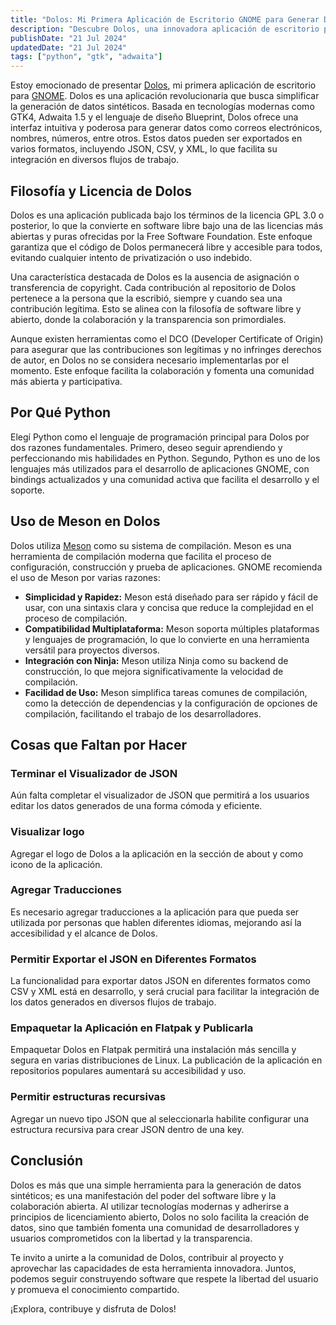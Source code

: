 ```yaml
---
title: "Dolos: Mi Primera Aplicación de Escritorio GNOME para Generar Datos Sintéticos en Python"
description: "Descubre Dolos, una innovadora aplicación de escritorio para GNOME que permite generar datos sintéticos y exportarlos en diversos formatos como JSON, CSV y XML. Desarrollada en Python y publicad"
publishDate: "21 Jul 2024"
updatedDate: "21 Jul 2024"
tags: ["python", "gtk", "adwaita"]
---
```


Estoy emocionado de presentar [Dolos](https://github.com/cristotodev/Dolos), mi primera aplicación de escritorio para [GNOME](https://developer.gnome.org/documentation/index.html). Dolos es una aplicación revolucionaria que busca simplificar la generación de datos sintéticos. Basada en tecnologías modernas como GTK4, Adwaita 1.5 y el lenguaje de diseño Blueprint, Dolos ofrece una interfaz intuitiva y poderosa para generar datos como correos electrónicos, nombres, números, entre otros. Estos datos pueden ser exportados en varios formatos, incluyendo JSON, CSV, y XML, lo que facilita su integración en diversos flujos de trabajo.

## Filosofía y Licencia de Dolos

Dolos es una aplicación publicada bajo los términos de la licencia GPL 3.0 o posterior, lo que la convierte en software libre bajo una de las licencias más abiertas y puras ofrecidas por la Free Software Foundation. Este enfoque garantiza que el código de Dolos permanecerá libre y accesible para todos, evitando cualquier intento de privatización o uso indebido.

Una característica destacada de Dolos es la ausencia de asignación o transferencia de copyright. Cada contribución al repositorio de Dolos pertenece a la persona que la escribió, siempre y cuando sea una contribución legítima. Esto se alinea con la filosofía de software libre y abierto, donde la colaboración y la transparencia son primordiales.

Aunque existen herramientas como el DCO (Developer Certificate of Origin) para asegurar que las contribuciones son legítimas y no infringes derechos de autor, en Dolos no se considera necesario implementarlas por el momento. Este enfoque facilita la colaboración y fomenta una comunidad más abierta y participativa.

## Por Qué Python

Elegí Python como el lenguaje de programación principal para Dolos por dos razones fundamentales. Primero, deseo seguir aprendiendo y perfeccionando mis habilidades en Python. Segundo, Python es uno de los lenguajes más utilizados para el desarrollo de aplicaciones GNOME, con bindings actualizados y una comunidad activa que facilita el desarrollo y el soporte.

## Uso de Meson en Dolos

Dolos utiliza [Meson](https://mesonbuild.com/index.html) como su sistema de compilación. Meson es una herramienta de compilación moderna que facilita el proceso de configuración, construcción y prueba de aplicaciones. GNOME recomienda el uso de Meson por varias razones:

- **Simplicidad y Rapidez:** Meson está diseñado para ser rápido y fácil de usar, con una sintaxis clara y concisa que reduce la complejidad en el proceso de compilación.
- **Compatibilidad Multiplataforma:** Meson soporta múltiples plataformas y lenguajes de programación, lo que lo convierte en una herramienta versátil para proyectos diversos.
- **Integración con Ninja:** Meson utiliza Ninja como su backend de construcción, lo que mejora significativamente la velocidad de compilación.
- **Facilidad de Uso:** Meson simplifica tareas comunes de compilación, como la detección de dependencias y la configuración de opciones de compilación, facilitando el trabajo de los desarrolladores.

## Cosas que Faltan por Hacer

### Terminar el Visualizador de JSON
Aún falta completar el visualizador de JSON que permitirá a los usuarios editar los datos generados de una forma cómoda y eficiente.

### Visualizar logo
Agregar el logo de Dolos a la aplicación en la sección de about y como icono de la aplicación.

### Agregar Traducciones
Es necesario agregar traducciones a la aplicación para que pueda ser utilizada por personas que hablen diferentes idiomas, mejorando así la accesibilidad y el alcance de Dolos.

### Permitir Exportar el JSON en Diferentes Formatos
La funcionalidad para exportar datos JSON en diferentes formatos como CSV y XML está en desarrollo, y será crucial para facilitar la integración de los datos generados en diversos flujos de trabajo.

### Empaquetar la Aplicación en Flatpak y Publicarla
Empaquetar Dolos en Flatpak permitirá una instalación más sencilla y segura en varias distribuciones de Linux. La publicación de la aplicación en repositorios populares aumentará su accesibilidad y uso.

### Permitir estructuras recursivas
Agregar un nuevo tipo JSON que al seleccionarla habilite configurar una estructura recursiva para crear JSON dentro de una key.

## Conclusión

Dolos es más que una simple herramienta para la generación de datos sintéticos; es una manifestación del poder del software libre y la colaboración abierta. Al utilizar tecnologías modernas y adherirse a principios de licenciamiento abierto, Dolos no solo facilita la creación de datos, sino que también fomenta una comunidad de desarrolladores y usuarios comprometidos con la libertad y la transparencia.

Te invito a unirte a la comunidad de Dolos, contribuir al proyecto y aprovechar las capacidades de esta herramienta innovadora. Juntos, podemos seguir construyendo software que respete la libertad del usuario y promueva el conocimiento compartido.

¡Explora, contribuye y disfruta de Dolos!